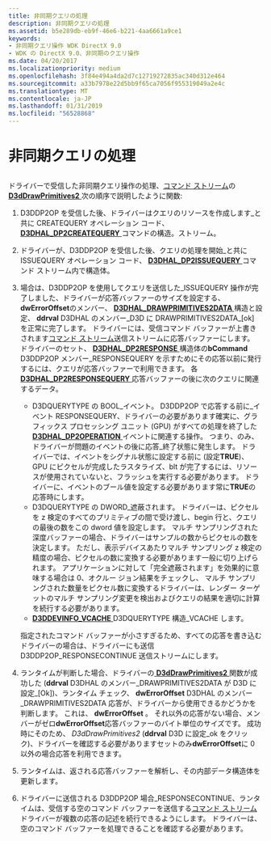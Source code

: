 ```yaml
---
title: 非同期クエリの処理
description: 非同期クエリの処理
ms.assetid: b5e289db-eb9f-46e6-b221-4aa6661a9ce1
keywords:
- 非同期クエリ操作 WDK DirectX 9.0
- WDK の DirectX 9.0、非同期のクエリ操作
ms.date: 04/20/2017
ms.localizationpriority: medium
ms.openlocfilehash: 3f84e494a4da2d7c12719272835ac340d312e464
ms.sourcegitcommit: a33b7978e22d5bb9f65ca7056f955319049a2e4c
ms.translationtype: MT
ms.contentlocale: ja-JP
ms.lasthandoff: 01/31/2019
ms.locfileid: "56528868"
---
```

# <a name="handling-asynchronous-queries"></a>非同期クエリの処理


## <span id="ddk_handling_asynchronous_queries_gg"></span><span id="DDK_HANDLING_ASYNCHRONOUS_QUERIES_GG"></span>


ドライバーで受信した非同期クエリ操作の処理、[コマンド ストリーム](command-stream.md)の[ **D3dDrawPrimitives2** ](https://msdn.microsoft.com/library/windows/hardware/ff544704)次の順序で説明したように関数:

1.  D3DDP2OP を受信した後、ドライバーはクエリのリソースを作成します\_と共に CREATEQUERY オペレーション コード、 [ **D3DHAL\_DP2CREATEQUERY** ](https://msdn.microsoft.com/library/windows/hardware/ff545469)コマンドの構造。ストリーム。

2.  ドライバーが、D3DDP2OP を受信した後、クエリの処理を開始\_と共に ISSUEQUERY オペレーション コード、 [ **D3DHAL\_DP2ISSUEQUERY** ](https://msdn.microsoft.com/library/windows/hardware/ff545638)コマンド ストリーム内で構造体。

3.  場合は、D3DDP2OP を使用してクエリを送信した\_ISSUEQUERY 操作が完了しました、ドライバーが応答バッファーのサイズを設定する、 **dwErrorOffset**のメンバー、 [ **D3DHAL\_DRAWPRIMITIVES2DATA** ](https://msdn.microsoft.com/library/windows/hardware/ff545957)構造と設定、 **ddrval** D3DHAL のメンバー\_D3D に DRAWPRIMITIVES2DATA\_[ok] を正常に完了します。 ドライバーには、受信コマンド バッファーが上書きされます[コマンド ストリーム](command-stream.md)送信ストリームに応答バッファーにします。 ドライバーのセット、 [ **D3DHAL\_DP2RESPONSE** ](https://msdn.microsoft.com/library/windows/hardware/ff545710)構造体の**bCommand** D3DDP2OP メンバー\_RESPONSEQUERY を示すためにその応答以前に発行するには、クエリが応答バッファーで利用できます。 各[ **D3DHAL\_DP2RESPONSEQUERY** ](https://msdn.microsoft.com/library/windows/hardware/ff545714)応答バッファーの後に次のクエリに関連するデータ。

    -   D3DQUERYTYPE の BOOL\_イベント。 D3DDP2OP で応答する前に\_イベント RESPONSEQUERY、ドライバーの必要があります確実に、グラフィックス プロセッシング ユニット (GPU) がすべての処理を終了した[ **D3DHAL\_DP2OPERATION** ](https://msdn.microsoft.com/library/windows/hardware/ff545678)イベントに関連する操作。 つまり、のみ、ドライバーが問題のイベントの後に応答\_終了状態に発生します。 ドライバーでは、イベントをシグナル状態に設定する前に (設定**TRUE**)、GPU にピクセルが完成したラスタライズ、blt が完了するには、リソースが使用されていないと、フラッシュを実行する必要があります。 ドライバーに、イベントのブール値を設定する必要があります常に**TRUE**の応答時にします。
    -   D3DQUERYTYPE の DWORD\_遮蔽されます。 ドライバーは、ピクセルを z 検定のすべてのプリミティブの間で受け渡し、begin 行と、クエリの最後の数をこの dword 値を設定します。 マルチ サンプリングされた深度バッファーの場合、ドライバーはサンプルの数からピクセルの数を決定します。 ただし、表示デバイスあたりマルチ サンプリング z 検定の精度の場合、ピクセルの数に変換する必要があります一般に切り上げられます。 アプリケーションに対して「完全遮蔽されます」を効果的に意味する場合は 0、オクルー ジョン結果をチェックし、 マルチ サンプリングされた数量をピクセル数に変換するドライバーは、レンダー ターゲットのマルチ サンプリング変更を検出およびクエリの結果を適切に計算を続行する必要があります。
    -   [**D3DDEVINFO\_VCACHE** ](https://msdn.microsoft.com/library/windows/hardware/ff544702) D3DQUERYTYPE 構造\_VCACHE します。

    指定されたコマンド バッファーが小さすぎるため、すべての応答を書き込むドライバーの場合は、ドライバーにも送信 D3DDP2OP\_RESPONSECONTINUE 送信ストリームにします。

4.  ランタイムが判断した場合、ドライバーの[ **D3dDrawPrimitives2** ](https://msdn.microsoft.com/library/windows/hardware/ff544704)関数が成功した (**ddrval** D3DHAL のメンバー\_DRAWPRIMITIVES2DATA が D3D に設定\_[Ok])、ランタイム チェック、 **dwErrorOffset** D3DHAL のメンバー\_DRAWPRIMITIVES2DATA 応答が、ドライバーから使用できるかどうかを判断します。 これは、 **dwErrorOffset** 。 それ以外の応答がない場合、メンバーがゼロ**dwErrorOffset**応答バッファーのバイト単位のサイズです。 成功時にそのため、 *D3dDrawPrimitives2* (**ddrval** D3D に設定\_ok をクリック)、ドライバーを確認する必要がありますセットのみ**dwErrorOffset**に 0 以外の場合応答を利用できます。

5.  ランタイムは、返される応答バッファーを解析し、その内部データ構造体を更新します。

6.  ドライバーに送信される D3DDP2OP 場合\_RESPONSECONTINUE、ランタイムは、受信する空のコマンド バッファーを送信する[コマンド ストリーム](command-stream.md)ドライバーが複数の応答の記述を続行できるようにします。 ドライバーは、空のコマンド バッファーを処理できることを確認する必要があります。

 

 





